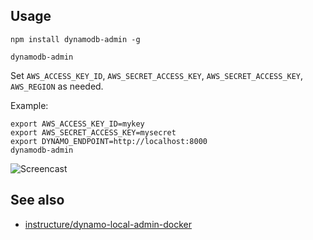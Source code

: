 ## Usage

```
npm install dynamodb-admin -g
```

```
dynamodb-admin
```

Set `AWS_ACCESS_KEY_ID`, `AWS_SECRET_ACCESS_KEY`, `AWS_SECRET_ACCESS_KEY`, `AWS_REGION` as needed.

Example:

```
export AWS_ACCESS_KEY_ID=mykey
export AWS_SECRET_ACCESS_KEY=mysecret
export DYNAMO_ENDPOINT=http://localhost:8000
dynamodb-admin
```

![Screencast](https://d3vv6lp55qjaqc.cloudfront.net/items/2S1m213N1o2L231e011o/Screen%20Recording%202016-10-17%20at%2001.11%20PM.gif?X-CloudApp-Visitor-Id=ab2071d5f76f8504ab6d3070d8a2c5c3&v=e6056da9)

## See also

* [instructure/dynamo-local-admin-docker](https://github.com/instructure/dynamo-local-admin-docker)
